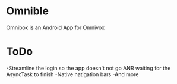 Omnible
=======

Omnibox is an Android App for Omnivox

ToDo
=======
-Streamline the login so the app doesn't not go ANR waiting for the AsyncTask to finish
-Native natigation bars
-And more
